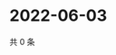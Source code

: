 # 2022-06-03

共 0 条

<!-- BEGIN WEIBO -->
<!-- 最后更新时间 Fri Jun 03 2022 16:15:31 GMT+0800 (China Standard Time) -->

<!-- END WEIBO -->
